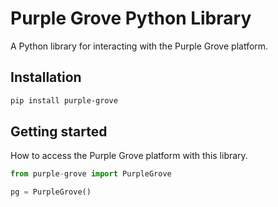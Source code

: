# Purple Grove Python Library

A Python library for interacting with the Purple Grove platform.

## Installation

```bash
pip install purple-grove
```

## Getting started

How to access the Purple Grove platform with this library.

```python
from purple-grove import PurpleGrove

pg = PurpleGrove()
```